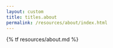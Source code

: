 ```yaml
---
layout: custom
title: titles.about
permalink: /resources/about/index.html
---
```


{% tf resources/about.md %}